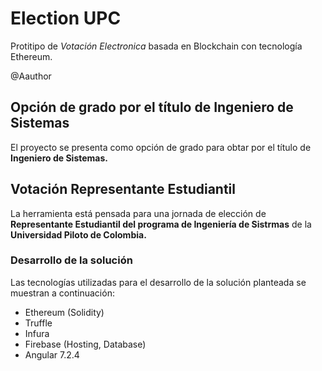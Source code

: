 # Election UPC

Protitipo de *Votación Electronica* basada en Blockchain con tecnología Ethereum.

@Aauthor

## Opción de grado por el título de Ingeniero de Sistemas

El proyecto se presenta como opción de grado para obtar por el título de **Ingeniero de Sistemas.**

## Votación Representante Estudiantil

La herramienta está pensada para una jornada de elección de **Representante Estudiantil del programa de Ingeniería de Sistrmas** de la **Universidad Piloto de Colombia.**

### Desarrollo de la solución

Las tecnologías utilizadas para el desarrollo de la solución planteada se muestran a continuación:

* Ethereum (Solidity)
* Truffle
* Infura
* Firebase (Hosting, Database)
* Angular 7.2.4




